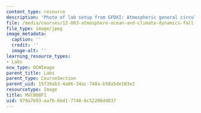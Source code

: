 ```yaml
---
content_type: resource
description: 'Photo of lab setup from GFDXI: Atmospheric general circulation.'
file: /media/courses/12-003-atmosphere-ocean-and-climate-dynamics-fall-2008/979a7b93aa766bd177486c52206dd037_MVC008F1.jpg
file_type: image/jpeg
image_metadata:
  caption: ''
  credit: ''
  image-alt: ''
learning_resource_types:
- Labs
ocw_type: OCWImage
parent_title: Labs
parent_type: CourseSection
parent_uid: 15f39ab3-4a66-34ac-748a-b58a5de103e2
resourcetype: Image
title: MVC008F1
uid: 979a7b93-aa76-6bd1-7748-6c52206dd037
---
```

